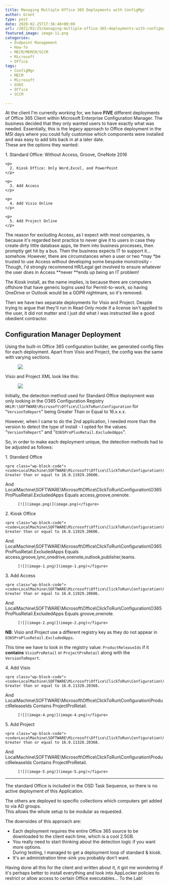 ```yaml
---
title: Managing Multiple Office 365 Deployments with ConfigMgr
author: Grant
type: post
date: 2020-02-25T17:36:48+00:00
url: /2021/02/25/managing-multiple-office-365-deployments-with-configmgr/
featured_image: image-11.png
categories:
  - Endpoint Management
  - How-To
  - MECM/MEMCM/SCCM
  - Microsoft
  - Office
tags:
  - ConfigMgr
  - MECM
  - Microsoft
  - O365
  - Office
  - SCCM

---
```

At the client I'm currently working for, we have **FIVE** different deployments of Office 365 Client within Microsoft Enterprise Configuration Manager. The business decided that they only wanted users to have exactly what was needed. Essentially, this is the legacy approach to Office deployment in the MSI days where you could fully customise which components were installed and was easy to add bits back in at a later date.  
These are the options they wanted:

<div class="wp-block-group has-very-light-gray-background-color has-background">
  <div class="wp-block-group__inner-container">
    <p>
      1. Standard Office: Without Access, Groove, OneNote 2016
    </p>
    
    <p>
      2. Kiosk Office: Only Word,Excel, and PowerPoint
    </p>
    
    <p>
      3. Add Access
    </p>
    
    <p>
      4. Add Visio Online
    </p>
    
    <p>
      5. Add Project Online
    </p>
  </div>
</div>

<div class="wp-block-group">
  <div class="wp-block-group__inner-container">
    <p>
      The reason for excluding Access, as I expect with most companies, is because it's regarded best practice to never give it to users in case they create dirty little database apps, tie them into business processes, then promptly get hit by a bus. Then the business expects IT to support it... somehow. However, there are circumstances when a user or two *may *be trusted to use Access without developing some bespoke monstrosity - Though, I'd strongly recommend HR/Legal get involved to ensure whatever the user does in Access **never **ends up being an IT problem!
    </p>
  </div>
</div>

The Kiosk install, as the name implies, is because there are computers offshore that have generic logins used for Permit-to-work, so having OneDrive or Outlook would be a GDPR nightmare, so it's removed.

Then we have two separate deployments for Visio and Project. Despite trying to argue that they'll run in Read Only mode if a license isn't applied to the user, it did not matter and I just did what I was instructed like a good obedient contractor.

## Configuration Manager Deployment

Using the built-in Office 365 configuration builder, we generated config files for each deployment. Apart from Visio and Project, the config was the same with varying <ExcludeApp ID="" /> sections.<figure class="wp-block-image size-large">

![](image-11.png) </figure> 

Visio and Project XML look like this:<figure class="wp-block-image size-large">

![](image-9.png) </figure> 

Initially, the detection method used for Standard Office deployment was only looking in the O365 Configuration Registry `HKLM:\SOFTWARE\Microsoft\Office\ClickToRun\Configuration` for "`VersionToReport`" being Greater Than or Equal to 16.x.x.x.

However, when I came to do the 2nd application, I needed more than the version to detect the type of install - I opted for the values: "`VersionToReport`" and "`O365ProPlusRetail.ExcludedApps`".

So, in order to make each deployment unique, the detection methods had to be adjusted as follows:

<div class="wp-block-group">
  <div class="wp-block-group__inner-container">
    <p>
      1. Standard Office
    </p>
    
    <pre class="wp-block-code"><code>LocalMachine\SOFTWARE\Microsoft\Office\ClickToRun\Configuration\VersionToReport Greater than or equal to 16.0.11929.20606.  
And        
LocalMachine\SOFTWARE\Microsoft\Office\ClickToRun\Configuration\O365ProPlusRetail.ExcludedApps Equals access,groove,onenote.  </code></pre><figure class="wp-block-image size-large">
    
    [![](image.png)](image.png)</figure>
  </div>
</div>

<div class="wp-block-group">
  <div class="wp-block-group__inner-container">
    <p>
      2. Kiosk Office
    </p>
    
    <pre class="wp-block-code"><code>LocalMachine\SOFTWARE\Microsoft\Office\ClickToRun\Configuration\VersionToReport Greater than or equal to 16.0.11929.20606.  
And        
LocalMachine\SOFTWARE\Microsoft\Office\ClickToRun\Configuration\O365ProPlusRetail.ExcludedApps Equals access,groove,lync,onedrive,onenote,outlook,publisher,teams.  </code></pre><figure class="wp-block-image size-large">
    
    [![](image-1.png)](image-1.png)</figure>
  </div>
</div>

<div class="wp-block-group">
  <div class="wp-block-group__inner-container">
    <p>
      3. Add Access
    </p>
    
    <pre class="wp-block-code"><code>LocalMachine\SOFTWARE\Microsoft\Office\ClickToRun\Configuration\VersionToReport Greater than or equal to 16.0.11929.20606.  
And        
LocalMachine\SOFTWARE\Microsoft\Office\ClickToRun\Configuration\O365ProPlusRetail.ExcludedApps Equals groove,onenote.  </code></pre><figure class="wp-block-image size-large">
    
    [![](image-2.png)](image-2.png)</figure>
  </div>
</div>

**NB**: Visio and Project use a different registry key as they do not appear in `O365ProPlusRetail.ExcludedApps`. 

This time we have to look in the registry value: `ProductReleaseIds` if it **contains** `VisioProRetail` or `ProjectProRetail` along with the `VersionToReport`.

<div class="wp-block-group">
  <div class="wp-block-group__inner-container">
    <p>
      4. Add Visio
    </p>
    
    <pre class="wp-block-code"><code>LocalMachine\SOFTWARE\Microsoft\Office\ClickToRun\Configuration\VersionToReport Greater than or equal to 16.0.11328.20368.
And
LocalMachine\SOFTWARE\Microsoft\Office\ClickToRun\Configuration\ProductReleaseIds Contains ProjectProRetail.</code></pre><figure class="wp-block-image size-large">
    
    [![](image-4.png)](image-4.png)</figure>
  </div>
</div>

<div class="wp-block-group">
  <div class="wp-block-group__inner-container">
    <p>
      5. Add Project
    </p>
    
    <pre class="wp-block-code"><code>LocalMachine\SOFTWARE\Microsoft\Office\ClickToRun\Configuration\VersionToReport Greater than or equal to 16.0.11328.20368.
And
LocalMachine\SOFTWARE\Microsoft\Office\ClickToRun\Configuration\ProductReleaseIds Contains ProjectProRetail.</code></pre><figure class="wp-block-image size-large">
    
    [![](image-5.png)](image-5.png)</figure>
  </div>
</div>

<hr class="wp-block-separator" />

The standard Office is included in the OSD Task Sequence, so there is no active deployment of this Application.

The others are deployed to specific collections which computers get added to via AD groups.  
This allows the whole setup to be modular as requested.

The downsides of this approach are:

  * Each deployment requires the entire Office 365 source to be downloaded to the client each time, which is a cool 2.5GB.
  * You really need to start thinking about the detection logic if you want more options.  
    During testing, I managed to get a deployment loop of standard & kiosk.
  * It's an administration time-sink you probably don't want.

Having done all this for the client and written about it, it got me wondering if it's perhaps better to install everything and look into AppLocker policies to restrict or allow access to certain Office executables... To the Lab!
